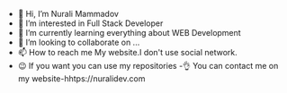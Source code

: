 - 👋 Hi, I’m Nurali Mammadov
- 👀 I’m interested in Full Stack Developer
- 🌱 I’m currently learning everything about WEB Development
- 💞️ I’m looking to collaborate on ...
- 📫 How to reach me My website.I don't use social network.
- 😉 If you want you can use my repositories
-👌 You can contact me on my website-hhtps://nuralidev.com
